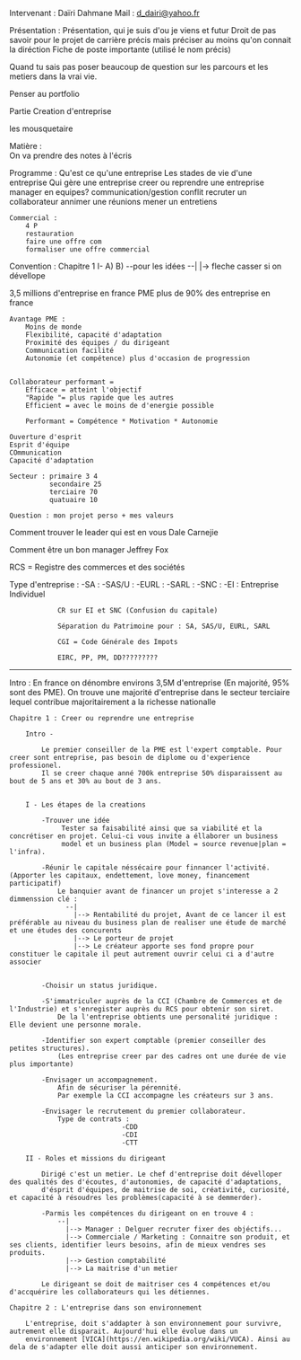 Intervenant : Daïri Dahmane 
	   Mail : d_dairi@yahoo.fr


Présentation :
	Présentation, qui je suis d'ou je viens et futur
	Droit de pas savoir pour le projet de carrière précis mais préciser au moins qu'on connait la diréction
	Fiche de poste importante (utilisé le nom précis)



Quand tu sais pas poser beaucoup de question sur les parcours et les metiers dans la vrai vie.

Penser au portfolio

Partie Creation d'entreprise

les mousquetaire 


Matière :  
	On va prendre des notes à l'écris


Programme :
	Qu'est ce qu'une entreprise
	Les stades de vie d'une entreprise
	Qui gère une entreprise
	creer ou reprendre une entreprise
	manager en equipes?
	communication/gestion conflit
	recruter un collaborateur
	annimer une réunions
	mener un entretiens


	Commercial :
		4 P
		restauration
		faire une offre com
		formaliser une offre commercial

Convention :
	Chapitre 1
		I-
			A)
			B)
				--pour les idées
				--|
				  |-> fleche casser si on dévellope 

3,5 millions d'entreprise en france
	PME plus de 90% des entreprise en france

	Avantage PME :
		Moins de monde 
		Flexibilité, capacité d'adaptation 
		Proximité des équipes / du dirigeant
		Communication facilité
		Autonomie (et compétence) plus d'occasion de progression


	Collaborateur performant = 
		Efficace = atteint l'objectif
		"Rapide "= plus rapide que les autres
		Efficient = avec le moins de d'energie possible
		
		Performant = Compétence * Motivation * Autonomie 

	Ouverture d'esprit
	Esprit d'équipe
	COmmunication		
	Capacité d'adaptation

	Secteur : primaire 3 4
			  secondaire 25
			  terciaire 70
			  quatuaire 10

	Question : mon projet perso + mes valeurs 


Comment trouver le leader qui est en vous  Dale Carnejie

Comment être un bon manager Jeffrey Fox



RCS = Registre des commerces et des sociétés


Type d'entreprise :
				-SA :
				-SAS/U :
				-EURL :
				-SARL :
				-SNC :
				-EI : Entreprise Individuel

				CR sur EI et SNC (Confusion du capitale)

				Séparation du Patrimoine pour : SA, SAS/U, EURL, SARL

				CGI = Code Générale des Impots

				EIRC, PP, PM, DD?????????




				




	



----------------------------------------------------------------------------------------------------------------------------------------------------------------------------------------------------------------------------------------------------------------------------------------------------


Intro :
	En france on dénombre environs 3,5M d'entreprise (En majorité, 95% sont des PME).
	On trouve une majorité d'entreprise dans le secteur terciaire lequel contribue majoritairement a la richesse nationalle


	Chapitre 1 : Creer ou reprendre une entreprise

		Intro - 
		
			Le premier conseiller de la PME est l'expert comptable. Pour creer sont entreprise, pas besoin de diplome ou d'experience professionel.
			Il se creer chaque anné 700k entreprise 50% disparaissent au bout de 5 ans et 30% au bout de 3 ans.
			

		I - Les étapes de la creations

			-Trouver une idée
				 Tester sa faisabilité ainsi que sa viabilité et la concrétiser en projet. Celui-ci vous invite a éllaborer un business
				 model et un business plan (Model = source revenue|plan = l'infra).

			-Réunir le capitale néssécaire pour finnancer l'activité. (Apporter les capitaux, endettement, love money, financement participatif)
				Le banquier avant de financer un projet s'interesse a 2 dimmenssion clé : 
				  --|
				 	|--> Rentabilité du projet, Avant de ce lancer il est préférable au niveau du business plan de realiser une étude de marché et une études des concurents
					|--> Le porteur de projet
					|--> Le créateur apporte ses fond propre pour constituer le capitale il peut autrement ouvrir celui ci a d'autre associer


			-Choisir un status juridique.

			-S'immatriculer auprès de la CCI (Chambre de Commerces et de l'Industrie) et s'enregister auprès du RCS pour obtenir son siret.
				De la l'entreprise obtients une personalité juridique : Elle devient une personne morale.

			-Identifier son expert comptable (premier conseiller des petites structures).					
				(Les entreprise creer par des cadres ont une durée de vie plus importante)

			-Envisager un accompagnement.
				Afin de sécuriser la pérennité.
				Par exemple la CCI accompagne les créateurs sur 3 ans.
				
			-Envisager le recrutement du premier collaborateur.
				Type de contrats :
								-CDD
								-CDI
								-CTT
			
		II - Roles et missions du dirigeant

			Dirigé c'est un metier. Le chef d'entreprise doit dévelloper des qualités des d'écoutes, d'autonomies, de capacité d'adaptations, 
			d'ésprit d'équipes, de maitrise de soi, créativité, curiosité, et capacité à résoudres les problèmes(capacité à se demmerder).

			-Parmis les compétences du dirigeant on en trouve 4 :
				--|
				  |--> Manager : Delguer recruter fixer des objéctifs...
				  |--> Commerciale / Marketing : Connaitre son produit, et ses clients, identifier leurs besoins, afin de mieux vendres ses produits.
				  |--> Gestion comptabilité 
				  |--> La maitrise d'un metier

			Le dirigeant se doit de maitriser ces 4 compétences et/ou d'accquérire les collaborateurs qui les détiennes.

	Chapitre 2 : L'entreprise dans son environnement 

		L'entreprise, doit s'addapter à son environnement pour survivre, autrement elle disparait. Aujourd'hui elle évolue dans un 
		environnement [VICA](https://en.wikipedia.org/wiki/VUCA). Ainsi au dela de s'adapter elle doit aussi anticiper son environnement.
			  
		

			

			

	
				
			
